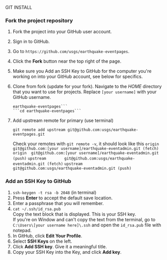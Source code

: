 GIT INSTALL

### Fork the project repository ###

1. Fork the project into your GitHub user account.
  1. Sign in to GitHub.
  2. Go to `https://github.com/usgs/earthquake-eventpages`.
  2. Click the **Fork** button near the top right of the page.

1. Make sure you Add an SSH Key to GitHub for the computer you're
   working on into your GitHub account, see below for specifics.

1. Clone from fork (update for your fork).
   Navigate to the _HOME_ directory that you want to use for projects.
   Replace `[your username]` with your GitHub username.
   ```git clone git@github.com:[your username]/earthquake-eventadmin.git
   earthquake-eventpages```  
   ```cd earthquake-eventpages```

1. Add upstream remote for primary (use terminal)
   ```
   git remote add upstream git@github.com:usgs/earthquake-eventpages.git
   ```
   Check your remotes with `git remote -v`, it should look like this
   ```origin  git@github.com:[your username]/earthquake-eventadmin.git (fetch)```
   ```origin  git@github.com:[your username]/earthquake-eventadmin.git (push)```
   ```upstream        git@github.com:usgs/earthquake-eventadmin.git (fetch)```
   ```upstream        git@github.com:usgs/earthquake-eventadmin.git (push)```


### Add an SSH Key to GitHub ###

  1. `ssh-keygen -t rsa -b 2048` (in terminal)
  2. Press **Enter** to accept the default save location.
  3. Enter a passphrase that you will remember.
  4. `cat ~/.ssh/id_rsa.pub`  
     Copy the text block that is displayed.
     This is your SSH key.  
     If you're on Window and can't copy the text from the terminal, go
     to `C:\Users\[your username here]\.ssh` and open the `id_rsa.pub` file
     with notepad.
  5. In GitHub, click **Edit Your Profile**.
  6. Select **SSH Keys** on the left.
  7. Click **Add SSH key**. Give it a meaningful title.
  8. Copy your SSH Key into the Key, and click **Add key**.

